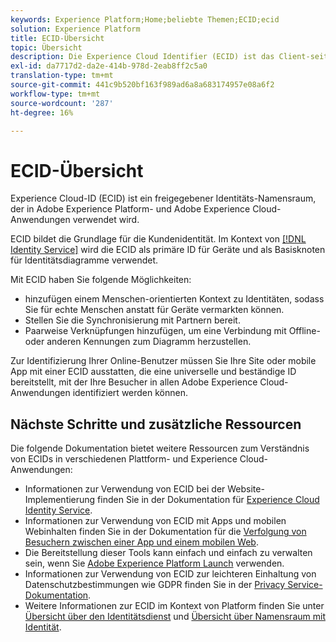 ```yaml
---
keywords: Experience Platform;Home;beliebte Themen;ECID;ecid
solution: Experience Platform
title: ECID-Übersicht
topic: Übersicht
description: Die Experience Cloud Identifier (ECID) ist das Client-seitige Modul, das Zugriff auf die Identitätsverwaltung und drei Hauptfunktionen bietet.
exl-id: da7717d2-da2e-414b-978d-2eab8ff2c5a0
translation-type: tm+mt
source-git-commit: 441c9b520bf163f989ad6a8a683174957e08a6f2
workflow-type: tm+mt
source-wordcount: '287'
ht-degree: 16%

---
```


# ECID-Übersicht

Experience Cloud-ID (ECID) ist ein freigegebener Identitäts-Namensraum, der in Adobe Experience Platform- und Adobe Experience Cloud-Anwendungen verwendet wird.

ECID bildet die Grundlage für die Kundenidentität. Im Kontext von [[!DNL Identity Service]](./home.md) wird die ECID als primäre ID für Geräte und als Basisknoten für Identitätsdiagramme verwendet.

Mit ECID haben Sie folgende Möglichkeiten:

* hinzufügen einem Menschen-orientierten Kontext zu Identitäten, sodass Sie für echte Menschen anstatt für Geräte vermarkten können.
* Stellen Sie die Synchronisierung mit Partnern bereit.
* Paarweise Verknüpfungen hinzufügen, um eine Verbindung mit Offline- oder anderen Kennungen zum Diagramm herzustellen.

Zur Identifizierung Ihrer Online-Benutzer müssen Sie Ihre Site oder mobile App mit einer ECID ausstatten, die eine universelle und beständige ID bereitstellt, mit der Ihre Besucher in allen Adobe Experience Cloud-Anwendungen identifiziert werden können.

## Nächste Schritte und zusätzliche Ressourcen

Die folgende Dokumentation bietet weitere Ressourcen zum Verständnis von ECIDs in verschiedenen Plattform- und Experience Cloud-Anwendungen:

* Informationen zur Verwendung von ECID bei der Website-Implementierung finden Sie in der Dokumentation für [Experience Cloud Identity Service](https://experienceleague.adobe.com/docs/id-service/using/home.html?lang=en).
* Informationen zur Verwendung von ECID mit Apps und mobilen Webinhalten finden Sie in der Dokumentation für die [Verfolgung von Besuchern zwischen einer App und einem mobilen Web](https://experienceleague.adobe.com/docs/mobile-services/ios/sdk-reference-ios/hybrid-app.html?lang=en#sdk-reference-ios).
* Die Bereitstellung dieser Tools kann einfach und einfach zu verwalten sein, wenn Sie [Adobe Experience Platform Launch](https://experienceleague.adobe.com/docs/launch/using/home.html?lang=en) verwenden.
* Informationen zur Verwendung von ECID zur leichteren Einhaltung von Datenschutzbestimmungen wie GDPR finden Sie in der [Privacy Service-Dokumentation](../privacy-service/identity-data.md).
* Weitere Informationen zur ECID im Kontext von Platform finden Sie unter [Übersicht über den Identitätsdienst](./home.md) und [Übersicht über Namensraum mit Identität](./namespaces.md).